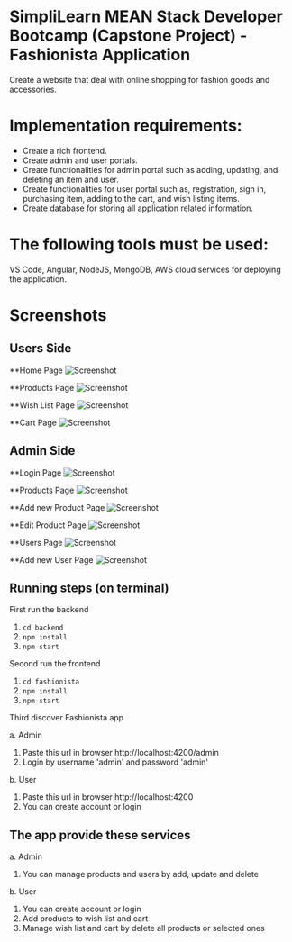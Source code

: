 # SimpliLearn MEAN Stack Developer Bootcamp (Capstone Project) - Fashionista Application
Create a website that deal with online shopping for fashion goods and accessories.  

# Implementation requirements:
* Create a rich frontend.
* Create admin and user portals.
* Create functionalities for admin portal such as adding, updating, and deleting an item and user.
* Create functionalities for user portal such as, registration, sign in, purchasing item, adding to the cart, and wish listing items.
* Create database for storing all application related information.
 
# The following tools must be used:
VS Code, Angular, NodeJS, MongoDB, AWS cloud services for deploying the application.

# Screenshots 
## Users Side
**Home Page
![Screenshot](./Screenshots/Homepage.png)

**Products Page
![Screenshot](./Screenshots/Productspage.png)


**Wish List Page
![Screenshot](./Screenshots/Wishlist.png)

**Cart Page
![Screenshot](./Screenshots/Cart.png)



## Admin Side
**Login Page
![Screenshot](./Screenshots/AdminLogin.png)


**Products Page
![Screenshot](./Screenshots/Products.png)

**Add new Product Page
![Screenshot](./Screenshots/AddNewProduct.png)


**Edit Product Page
![Screenshot](./Screenshots/EditProduct.png)


**Users Page
![Screenshot](./Screenshots/Users.png)

**Add new User Page
![Screenshot](./Screenshots/NewUser.png)



## Running steps (on terminal)
First run the backend
1. `cd backend`
2. `npm install`
3. `npm start`

Second run the frontend
1. `cd fashionista`
2. `npm install`
3. `npm start`

Third discover Fashionista app

a. Admin
1. Paste this url in browser http://localhost:4200/admin
2. Login by username 'admin' and password 'admin'

b. User
1. Paste this url in browser http://localhost:4200
2. You can create account or login

## The app provide these services
a. Admin 
1. You can manage products and users by add, update and delete

b. User
1. You can create account or login
2. Add products to wish list and cart
3. Manage wish list and cart by delete all products or selected ones

